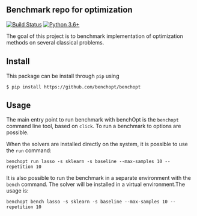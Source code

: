 ## Benchmark repo for optimization

[![Build Status](https://dev.azure.com/benchopt/benchopt/_apis/build/status/benchopt.benchOpt?branchName=master)](https://dev.azure.com/benchopt/benchopt/_build/latest?definitionId=1&branchName=master)
[![Python 3.6+](https://img.shields.io/badge/python-3.6%2B-blue)](https://www.python.org/downloads/release/python-360/)

The goal of this project is to benchmark implementation of optimization methods on several classical problems.


Install
--------

This package can be install through `pip` using

```
$ pip install https://github.com/benchopt/benchopt
```

Usage
-----

The main entry point to run benchmark with benchOpt is the `benchopt` command line tool, based on `click`.
To run a benchmark to options are possible.

When the solvers are installed directly on the system, it is possible to use the `run` command:

```
benchopt run lasso -s sklearn -s baseline --max-samples 10 --repetition 10
```

It is also possible to run the benchmark in a separate environment with the `bench` command. The solver will be installed in a virtual environment.The usage is:

```
benchopt bench lasso -s sklearn -s baseline --max-samples 10 --repetition 10
```
